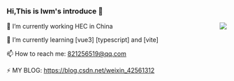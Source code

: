 ### Hi,This is lwm's introduce 👋

<img align="right" src="https://github-readme-stats.vercel.app/api?username=lwm98&count_private=true&show_icons=true" />

🔭 I’m currently working HEC in China

🌱 I’m currently learning [vue3] [typescript] and [vite]

📫 How to reach me: 821256519@qq.com

⚡ MY BLOG: https://blog.csdn.net/weixin_42561312
